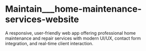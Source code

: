 # Maintain___home-maintenance-services-website
A responsive, user-friendly web app offering professional home maintenance and repair services with modern UI/UX, contact form integration, and real-time client interaction.
